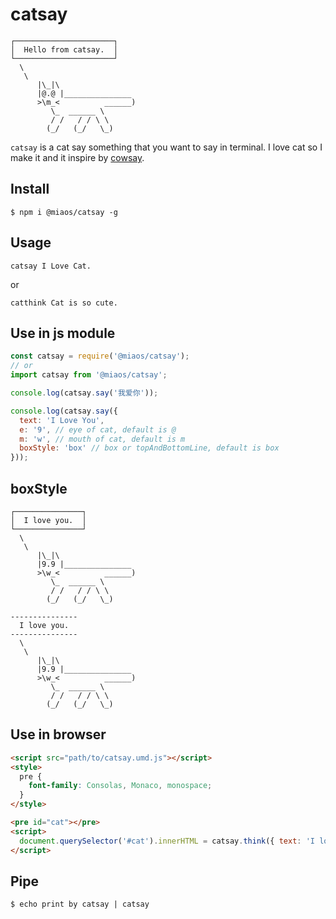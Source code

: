 # catsay

```
┌──────────────────────┐
│  Hello from catsay.  │
└──────────────────────┘
  \
   \
      |\_|\                
      |@.@ |_______________
      >\m_<          ______)
         \_  ______ \     
         / /   / / \ \   
        (_/   (_/   \_)   
```

`catsay` is a cat say something that you want to say in terminal. I love cat so I make it and it inspire by [cowsay](https://github.com/piuccio/cowsay).

## Install
```
$ npm i @miaos/catsay -g
```

## Usage
```
catsay I Love Cat.
```

or
```
catthink Cat is so cute.
```

## Use in js module
```javascript
const catsay = require('@miaos/catsay');
// or
import catsay from '@miaos/catsay';

console.log(catsay.say('我爱你'));

console.log(catsay.say({
  text: 'I Love You',
  e: '9', // eye of cat, default is @
  m: 'w', // mouth of cat, default is m
  boxStyle: 'box' // box or topAndBottomLine, default is box
}));
```

## boxStyle
```
┌───────────────┐
│  I love you.  │
└───────────────┘
  \
   \
      |\_|\
      |9.9 |_______________
      >\w_<          ______)
         \_  ______ \
         / /   / / \ \
        (_/   (_/   \_)
```
```
---------------
  I love you.
---------------
  \
   \
      |\_|\
      |9.9 |_______________
      >\w_<          ______)
         \_  ______ \
         / /   / / \ \
        (_/   (_/   \_)
```

## Use in browser
```html
<script src="path/to/catsay.umd.js"></script>
<style>
  pre {
    font-family: Consolas, Monaco, monospace;
  }
</style>

<pre id="cat"></pre>
<script>
  document.querySelector('#cat').innerHTML = catsay.think({ text: 'I love you.', boxStyle: 'topAndBottomLine' });
</script>

```

## Pipe
```
$ echo print by catsay | catsay
```
